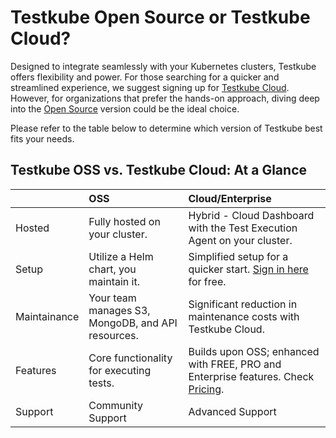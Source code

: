 # Testkube Open Source or Testkube Cloud?

Designed to integrate seamlessly with your Kubernetes clusters, Testkube offers flexibility and power. For those searching for a quicker and streamlined experience, we suggest signing up for [Testkube Cloud](https://cloud.testkube.io/). However, for organizations that prefer the hands-on approach, diving deep into the [Open Source](./getting-started.md) version could be the ideal choice.

Please refer to the table below to determine which version of Testkube best fits your needs.

## Testkube OSS vs. Testkube Cloud: At a Glance

|                        | OSS                           | Cloud/Enterprise |
| :--------------------- | :---------------------------  | :-------------------------------------------------- |
| Hosted                 | Fully hosted on your cluster. | Hybrid - Cloud Dashboard with the Test Execution Agent on your cluster. |
| Setup                  | Utilize a Helm chart, you maintain it.   | Simplified setup for a quicker start. [Sign in here](https://cloud.testkube.io/) for free. |
| Maintainance           | Your team manages S3, MongoDB, and API resources.   | Significant reduction in maintenance costs with Testkube Cloud.|
| Features               | Core functionality for executing tests.   | Builds upon OSS; enhanced with FREE, PRO and Enterprise features. Check [Pricing](https://testkube.io/pricing). |
| Support                | Community Support   | Advanced Support |